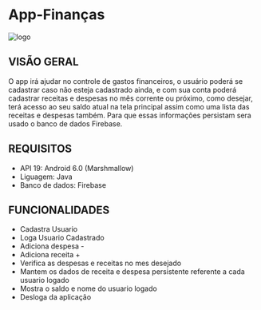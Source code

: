 # App-Finanças 
![logo](https://user-images.githubusercontent.com/33493260/52654878-1a452c80-2eda-11e9-9cee-b802348e0455.jpg)

## VISÃO GERAL 

O app irá ajudar no controle de gastos financeiros, o usuário poderá se cadastrar caso não esteja cadastrado ainda, e com sua conta poderá cadastrar receitas e despesas no mês corrente ou próximo, como desejar, terá acesso ao seu saldo atual na tela principal  assim como uma lista das receitas e despesas também. Para que essas informações persistam sera usado o banco de dados Firebase.

## REQUISITOS 

- API 19: Android 6.0 (Marshmallow)
- Liguagem: Java
- Banco de dados: Firebase 
  
## FUNCIONALIDADES

- Cadastra Usuario
- Loga Usuario Cadastrado 
- Adiciona despesa -
- Adiciona receita +
- Verifica as despesas e receitas no mes desejado
- Mantem os dados de receita e despesa persistente referente a cada usuario logado
- Mostra o saldo e nome do usuario logado
- Desloga da aplicação
 
 
 
   
  
 
  
